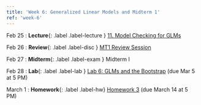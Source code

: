 ```yaml
---
title: 'Week 6: Generalized Linear Models and Midterm 1'
ref: 'week-6'
---
```


Feb 25
: **Lecture**{: .label .label-lecture } [11. Model Checking for GLMs](lecture/lec11)

Feb 26
: **Review**{: .label .label-disc } [MT1 Review Session](https://docs.google.com/presentation/d/12VdBz2XtvPek29NybcIUJGjnksFHi7jRZuc4era9tRo/edit?usp=sharing)

Feb 27
: **Midterm**{: .label .label-exam } Midterm I

Feb 28
: **Lab**{: .label .label-lab } [Lab 6: GLMs and the Bootstrap](https://data102.datahub.berkeley.edu/hub/user-redirect/git-pull?repo=https%3A%2F%2Fgithub.com%2Fds-102%2Fsp25-materials&urlpath=lab%2Ftree%2Fsp25-materials%2Flab%2Flab06%2Flab06.ipynb&branch=main) (due Mar 5 at 5 PM)

March 1
: **Homework**{: .label .label-hw} [Homework 3](https://data102.datahub.berkeley.edu/hub/user-redirect/git-pull?repo=https%3A%2F%2Fgithub.com%2Fds-102%2Fsp25-materials&urlpath=lab%2Ftree%2Fsp25-materials%2Fhomework%2Fhw03&branch=main) (due March 14 at 5 PM)
